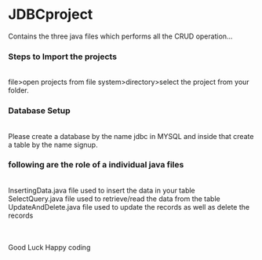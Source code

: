 # JDBCproject
Contains the three java files which performs all the CRUD operation...</br>
<h3>Steps to Import the projects</h3></br>
file>open projects from file system>directory>select the project from your folder.</br>
<h3>Database Setup</h3></br>
Please create a database by the name jdbc in MYSQL and inside that create a table by the name signup.</br>
<h3>following are the role of a individual java files</h3></br>
InsertingData.java file used to insert the data in your table</br>
SelectQuery.java file used to retrieve/read the data from the table</br>
UpdateAndDelete.java file used to update the records as well as delete the records</br></br></br>

Good Luck Happy coding
